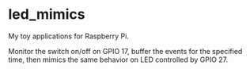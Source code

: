 led_mimics
==========

My toy applications for Raspberry Pi.

Monitor the switch on/off on GPIO 17, buffer the events for the
specified time, then mimics the same behavior on LED controlled by
GPIO 27.

